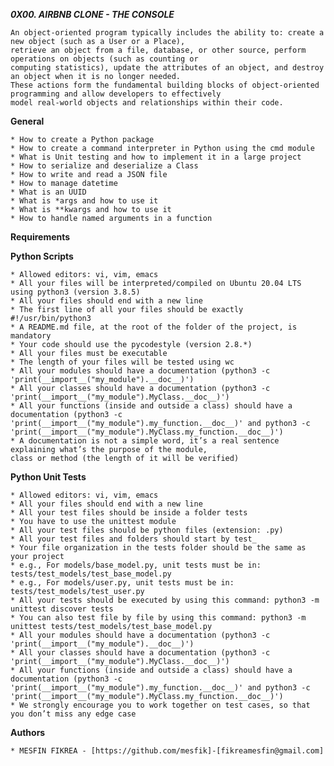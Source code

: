 ***0X00. AIRBNB CLONE - THE CONSOLE***

	An object-oriented program typically includes the ability to: create a new object (such as a User or a Place), 
	retrieve an object from a file, database, or other source, perform operations on objects (such as counting or 
	computing statistics), update the attributes of an object, and destroy an object when it is no longer needed. 
	These actions form the fundamental building blocks of object-oriented programming and allow developers to effectively 
	model real-world objects and relationships within their code.

**General**

    * How to create a Python package
    * How to create a command interpreter in Python using the cmd module
    * What is Unit testing and how to implement it in a large project
    * How to serialize and deserialize a Class
    * How to write and read a JSON file
    * How to manage datetime
    * What is an UUID
    * What is *args and how to use it
    * What is **kwargs and how to use it
    * How to handle named arguments in a function
		
**Requirements**

**Python Scripts**

    * Allowed editors: vi, vim, emacs
    * All your files will be interpreted/compiled on Ubuntu 20.04 LTS using python3 (version 3.8.5)
    * All your files should end with a new line
    * The first line of all your files should be exactly #!/usr/bin/python3
    * A README.md file, at the root of the folder of the project, is mandatory
    * Your code should use the pycodestyle (version 2.8.*)
    * All your files must be executable
    * The length of your files will be tested using wc
    * All your modules should have a documentation (python3 -c 'print(__import__("my_module").__doc__)')
    * All your classes should have a documentation (python3 -c 'print(__import__("my_module").MyClass.__doc__)')
    * All your functions (inside and outside a class) should have a documentation (python3 -c 
	'print(__import__("my_module").my_function.__doc__)' and python3 -c 'print(__import__("my_module").MyClass.my_function.__doc__)')
    * A documentation is not a simple word, it’s a real sentence explaining what’s the purpose of the module, 
	class or method (the length of it will be verified)
		
**Python Unit Tests**

    * Allowed editors: vi, vim, emacs
    * All your files should end with a new line
    * All your test files should be inside a folder tests
    * You have to use the unittest module
    * All your test files should be python files (extension: .py)
    * All your test files and folders should start by test_
    * Your file organization in the tests folder should be the same as your project
    * e.g., For models/base_model.py, unit tests must be in: tests/test_models/test_base_model.py
    * e.g., For models/user.py, unit tests must be in: tests/test_models/test_user.py
    * All your tests should be executed by using this command: python3 -m unittest discover tests
    * You can also test file by file by using this command: python3 -m unittest tests/test_models/test_base_model.py
    * All your modules should have a documentation (python3 -c 'print(__import__("my_module").__doc__)')
    * All your classes should have a documentation (python3 -c 'print(__import__("my_module").MyClass.__doc__)')
    * All your functions (inside and outside a class) should have a documentation (python3 -c 
	'print(__import__("my_module").my_function.__doc__)' and python3 -c 'print(__import__("my_module").MyClass.my_function.__doc__)')
    * We strongly encourage you to work together on test cases, so that you don’t miss any edge case
		
**Authors**

	* MESFIN FIKREA - [https://github.com/mesfik]-[fikreamesfin@gmail.com]

